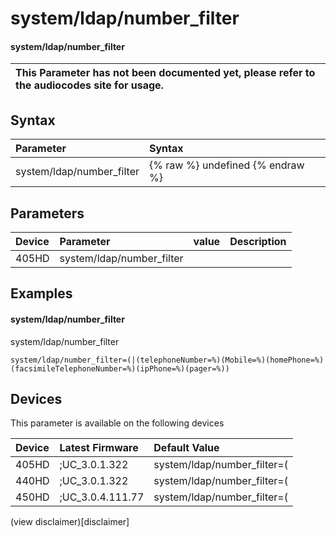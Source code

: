 ﻿---
description: system/ldap/number_filter
search:
    keywords: ['system','ldap','number_filter']
---

# system/ldap/number_filter

#### system/ldap/number_filter


| This Parameter has not been documented yet, please refer to the audiocodes site for usage.  |
| :--- |

## Syntax
| Parameter | Syntax |
| :--- | :--- |
|system/ldap/number_filter | {% raw %} undefined {% endraw %} |

## Parameters
|Device|Parameter|value|Description|
|:---|:---|:---|:---|
| 405HD | system/ldap/number_filter |  |  |

## Examples
#### system/ldap/number_filter

system/ldap/number_filter

```
system/ldap/number_filter=(|(telephoneNumber=%)(Mobile=%)(homePhone=%)(facsimileTelephoneNumber=%)(ipPhone=%)(pager=%))
```

## Devices
This parameter is available on the following devices

| Device | Latest Firmware | Default Value |
|:---|:---|:---|
| 405HD | ;UC_3.0.1.322 | system/ldap/number_filter=(|(telephoneNumber 
| 440HD | ;UC_3.0.1.322 | system/ldap/number_filter=(|(telephoneNumber 
| 450HD | ;UC_3.0.4.111.77 | system/ldap/number_filter=(|(telephoneNumber 

(view disclaimer)[disclaimer]
